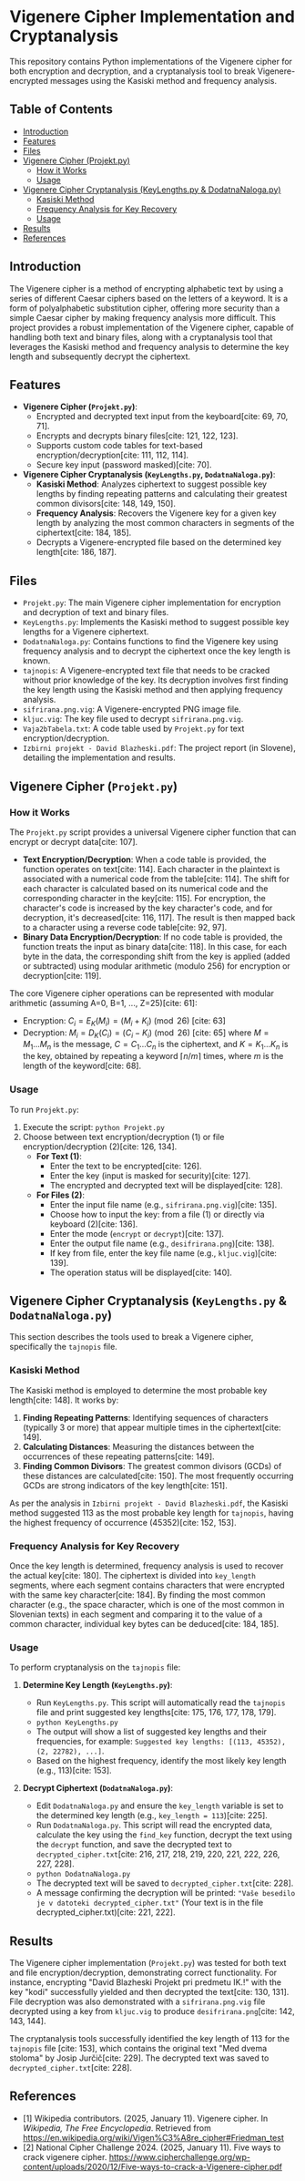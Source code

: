 # Vigenere Cipher Implementation and Cryptanalysis

This repository contains Python implementations of the Vigenere cipher for both encryption and decryption, and a cryptanalysis tool to break Vigenere-encrypted messages using the Kasiski method and frequency analysis.

## Table of Contents

* [Introduction](#introduction)
* [Features](#features)
* [Files](#files)
* [Vigenere Cipher (Projekt.py)](#vigenere-cipher-projektpy)
    * [How it Works](#how-it-works)
    * [Usage](#usage)
* [Vigenere Cipher Cryptanalysis (KeyLengths.py & DodatnaNaloga.py)](#vigenere-cipher-cryptanalysis-keylengths.py--dodatnanalogapy)
    * [Kasiski Method](#kasiski-method)
    * [Frequency Analysis for Key Recovery](#frequency-analysis-for-key-recovery)
    * [Usage](#usage-1)
* [Results](#results)
* [References](#references)

## Introduction

The Vigenere cipher is a method of encrypting alphabetic text by using a series of different Caesar ciphers based on the letters of a keyword. It is a form of polyalphabetic substitution cipher, offering more security than a simple Caesar cipher by making frequency analysis more difficult. This project provides a robust implementation of the Vigenere cipher, capable of handling both text and binary files, along with a cryptanalysis tool that leverages the Kasiski method and frequency analysis to determine the key length and subsequently decrypt the ciphertext.

## Features

* **Vigenere Cipher (`Projekt.py`)**:
    * Encrypted and decrypted text input from the keyboard[cite: 69, 70, 71].
    * Encrypts and decrypts binary files[cite: 121, 122, 123].
    * Supports custom code tables for text-based encryption/decryption[cite: 111, 112, 114].
    * Secure key input (password masked)[cite: 70].
* **Vigenere Cipher Cryptanalysis (`KeyLengths.py`, `DodatnaNaloga.py`)**:
    * **Kasiski Method**: Analyzes ciphertext to suggest possible key lengths by finding repeating patterns and calculating their greatest common divisors[cite: 148, 149, 150].
    * **Frequency Analysis**: Recovers the Vigenere key for a given key length by analyzing the most common characters in segments of the ciphertext[cite: 184, 185].
    * Decrypts a Vigenere-encrypted file based on the determined key length[cite: 186, 187].

## Files

* `Projekt.py`: The main Vigenere cipher implementation for encryption and decryption of text and binary files.
* `KeyLengths.py`: Implements the Kasiski method to suggest possible key lengths for a Vigenere ciphertext.
* `DodatnaNaloga.py`: Contains functions to find the Vigenere key using frequency analysis and to decrypt the ciphertext once the key length is known.
* `tajnopis`: A Vigenere-encrypted text file that needs to be cracked without prior knowledge of the key. Its decryption involves first finding the key length using the Kasiski method and then applying frequency analysis.
* `sifrirana.png.vig`: A Vigenere-encrypted PNG image file.
* `kljuc.vig`: The key file used to decrypt `sifrirana.png.vig`.
* `Vaja2bTabela.txt`: A code table used by `Projekt.py` for text encryption/decryption.
* `Izbirni projekt - David Blazheski.pdf`: The project report (in Slovene), detailing the implementation and results.

## Vigenere Cipher (`Projekt.py`)

### How it Works

The `Projekt.py` script provides a universal Vigenere cipher function that can encrypt or decrypt data[cite: 107].

* **Text Encryption/Decryption**: When a code table is provided, the function operates on text[cite: 114]. Each character in the plaintext is associated with a numerical code from the table[cite: 114]. The shift for each character is calculated based on its numerical code and the corresponding character in the key[cite: 115]. For encryption, the character's code is increased by the key character's code, and for decryption, it's decreased[cite: 116, 117]. The result is then mapped back to a character using a reverse code table[cite: 92, 97].
* **Binary Data Encryption/Decryption**: If no code table is provided, the function treats the input as binary data[cite: 118]. In this case, for each byte in the data, the corresponding shift from the key is applied (added or subtracted) using modular arithmetic (modulo 256) for encryption or decryption[cite: 119].

The core Vigenere cipher operations can be represented with modular arithmetic (assuming A=0, B=1, ..., Z=25)[cite: 61]:
* Encryption: $C_{i}=E_{K}(M_{i})=(M_{i}+K_{i}) \pmod{26}$ [cite: 63]
* Decryption: $M_{i}=D_{K}(C_{i})=(C_{i}-K_{i}) \pmod{26}$ [cite: 65]
where $M=M_{1}...M_{n}$ is the message, $C=C_{1}...C_{n}$ is the ciphertext, and $K=K_{1}...K_{n}$ is the key, obtained by repeating a keyword $\lceil n/m\rceil$ times, where $m$ is the length of the keyword[cite: 68].

### Usage

To run `Projekt.py`:

1.  Execute the script: `python Projekt.py`
2.  Choose between text encryption/decryption (1) or file encryption/decryption (2)[cite: 126, 134].
    * **For Text (1)**:
        * Enter the text to be encrypted[cite: 126].
        * Enter the key (input is masked for security)[cite: 127].
        * The encrypted and decrypted text will be displayed[cite: 128].
    * **For Files (2)**:
        * Enter the input file name (e.g., `sifrirana.png.vig`)[cite: 135].
        * Choose how to input the key: from a file (1) or directly via keyboard (2)[cite: 136].
        * Enter the mode (`encrypt` or `decrypt`)[cite: 137].
        * Enter the output file name (e.g., `desifrirana.png`)[cite: 138].
        * If key from file, enter the key file name (e.g., `kljuc.vig`)[cite: 139].
        * The operation status will be displayed[cite: 140].

## Vigenere Cipher Cryptanalysis (`KeyLengths.py` & `DodatnaNaloga.py`)

This section describes the tools used to break a Vigenere cipher, specifically the `tajnopis` file.

### Kasiski Method

The Kasiski method is employed to determine the most probable key length[cite: 148]. It works by:
1.  **Finding Repeating Patterns**: Identifying sequences of characters (typically 3 or more) that appear multiple times in the ciphertext[cite: 149].
2.  **Calculating Distances**: Measuring the distances between the occurrences of these repeating patterns[cite: 149].
3.  **Finding Common Divisors**: The greatest common divisors (GCDs) of these distances are calculated[cite: 150]. The most frequently occurring GCDs are strong indicators of the key length[cite: 151].

As per the analysis in `Izbirni projekt - David Blazheski.pdf`, the Kasiski method suggested 113 as the most probable key length for `tajnopis`, having the highest frequency of occurrence (45352)[cite: 152, 153].

### Frequency Analysis for Key Recovery

Once the key length is determined, frequency analysis is used to recover the actual key[cite: 180]. The ciphertext is divided into `key_length` segments, where each segment contains characters that were encrypted with the same key character[cite: 184]. By finding the most common character (e.g., the space character, which is one of the most common in Slovenian texts) in each segment and comparing it to the value of a common character, individual key bytes can be deduced[cite: 184, 185].

### Usage

To perform cryptanalysis on the `tajnopis` file:

1.  **Determine Key Length (`KeyLengths.py`)**:
    * Run `KeyLengths.py`. This script will automatically read the `tajnopis` file and print suggested key lengths[cite: 175, 176, 177, 178, 179].
    * `python KeyLengths.py`
    * The output will show a list of suggested key lengths and their frequencies, for example: `Suggested key lengths: [(113, 45352), (2, 22782), ...]`.
    * Based on the highest frequency, identify the most likely key length (e.g., 113)[cite: 153].

2.  **Decrypt Ciphertext (`DodatnaNaloga.py`)**:
    * Edit `DodatnaNaloga.py` and ensure the `key_length` variable is set to the determined key length (e.g., `key_length = 113`)[cite: 225].
    * Run `DodatnaNaloga.py`. This script will read the encrypted data, calculate the key using the `find_key` function, decrypt the text using the `decrypt` function, and save the decrypted text to `decrypted_cipher.txt`[cite: 216, 217, 218, 219, 220, 221, 222, 226, 227, 228].
    * `python DodatnaNaloga.py`
    * The decrypted text will be saved to `decrypted_cipher.txt`[cite: 228].
    * A message confirming the decryption will be printed: `"Vaše besedilo je v datoteki decrypted_cipher.txt"` (Your text is in the file decrypted_cipher.txt)[cite: 221, 222].

## Results

The Vigenere cipher implementation (`Projekt.py`) was tested for both text and file encryption/decryption, demonstrating correct functionality. For instance, encrypting "David Blazheski Projekt pri predmetu IK.!" with the key "kodi" successfully yielded and then decrypted the text[cite: 130, 131]. File decryption was also demonstrated with a `sifrirana.png.vig` file decrypted using a key from `kljuc.vig` to produce `desifrirana.png`[cite: 142, 143, 144].

The cryptanalysis tools successfully identified the key length of 113 for the `tajnopis` file [cite: 153], which contains the original text "Med dvema stoloma" by Josip Jurčič[cite: 229]. The decrypted text was saved to `decrypted_cipher.txt`[cite: 228].

## References

* [1] Wikipedia contributors. (2025, January 11). Vigenere cipher. In *Wikipedia, The Free Encyclopedia*. Retrieved from https://en.wikipedia.org/wiki/Vigen%C3%A8re_cipher#Friedman_test
* [2] National Cipher Challenge 2024. (2025, January 11). Five ways to crack vigenere cipher. https://www.cipherchallenge.org/wp-content/uploads/2020/12/Five-ways-to-crack-a-Vigenere-cipher.pdf
